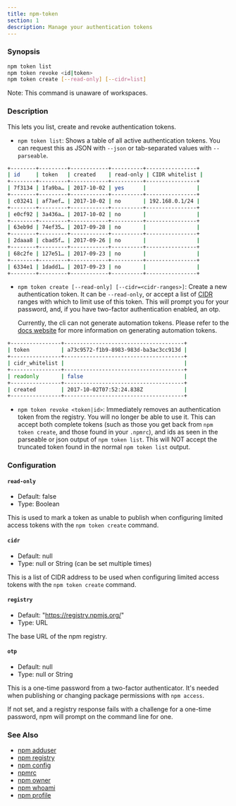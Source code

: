 ```yaml
---
title: npm-token
section: 1
description: Manage your authentication tokens
---
```


### Synopsis

```bash
npm token list
npm token revoke <id|token>
npm token create [--read-only] [--cidr=list]
```

Note: This command is unaware of workspaces.

### Description

This lets you list, create and revoke authentication tokens.

* `npm token list`:
  Shows a table of all active authentication tokens. You can request
  this as JSON with `--json` or tab-separated values with `--parseable`.

```bash
+--------+---------+------------+----------+----------------+
| id     | token   | created    | read-only | CIDR whitelist |
+--------+---------+------------+----------+----------------+
| 7f3134 | 1fa9ba… | 2017-10-02 | yes      |                |
+--------+---------+------------+----------+----------------+
| c03241 | af7aef… | 2017-10-02 | no       | 192.168.0.1/24 |
+--------+---------+------------+----------+----------------+
| e0cf92 | 3a436a… | 2017-10-02 | no       |                |
+--------+---------+------------+----------+----------------+
| 63eb9d | 74ef35… | 2017-09-28 | no       |                |
+--------+---------+------------+----------+----------------+
| 2daaa8 | cbad5f… | 2017-09-26 | no       |                |
+--------+---------+------------+----------+----------------+
| 68c2fe | 127e51… | 2017-09-23 | no       |                |
+--------+---------+------------+----------+----------------+
| 6334e1 | 1dadd1… | 2017-09-23 | no       |                |
+--------+---------+------------+----------+----------------+
```

* `npm token create [--read-only] [--cidr=<cidr-ranges>]`:
  Create a new authentication token. It can be `--read-only`, or accept
  a list of
  [CIDR](https://en.wikipedia.org/wiki/Classless_Inter-Domain_Routing)
  ranges with which to limit use of this token. This will prompt you for
  your password, and, if you have two-factor authentication enabled, an
  otp.

  Currently, the cli can not generate automation tokens. Please refer to
  the [docs
  website](https://docs.npmjs.com/creating-and-viewing-access-tokens)
  for more information on generating automation tokens.

```bash
+----------------+--------------------------------------+
| token          | a73c9572-f1b9-8983-983d-ba3ac3cc913d |
+----------------+--------------------------------------+
| cidr_whitelist |                                      |
+----------------+--------------------------------------+
| readonly       | false                                |
+----------------+--------------------------------------+
| created        | 2017-10-02T07:52:24.838Z             |
+----------------+--------------------------------------+
```

* `npm token revoke <token|id>`:
  Immediately removes an authentication token from the registry.  You
  will no longer be able to use it.  This can accept both complete
  tokens (such as those you get back from `npm token create`, and those
  found in your `.npmrc`), and ids as seen in the parseable or json
  output of `npm token list`.  This will NOT accept the truncated token
  found in the normal `npm token list` output.

### Configuration

#### `read-only`

* Default: false
* Type: Boolean

This is used to mark a token as unable to publish when configuring limited
access tokens with the `npm token create` command.

#### `cidr`

* Default: null
* Type: null or String (can be set multiple times)

This is a list of CIDR address to be used when configuring limited access
tokens with the `npm token create` command.

#### `registry`

* Default: "https://registry.npmjs.org/"
* Type: URL

The base URL of the npm registry.

#### `otp`

* Default: null
* Type: null or String

This is a one-time password from a two-factor authenticator. It's needed
when publishing or changing package permissions with `npm access`.

If not set, and a registry response fails with a challenge for a one-time
password, npm will prompt on the command line for one.

### See Also

* [npm adduser](/commands/npm-adduser)
* [npm registry](/using-npm/registry)
* [npm config](/commands/npm-config)
* [npmrc](/configuring-npm/npmrc)
* [npm owner](/commands/npm-owner)
* [npm whoami](/commands/npm-whoami)
* [npm profile](/commands/npm-profile)

